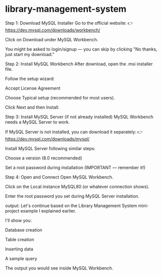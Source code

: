 # library-management-system
  Step 1: Download MySQL Installer
Go to the official website:
👉 https://dev.mysql.com/downloads/workbench/

Click on Download under MySQL Workbench.

You might be asked to login/signup — you can skip by clicking "No thanks, just start my download."

   Step 2: Install MySQL Workbench
After download, open the .msi installer file.

Follow the setup wizard:

Accept License Agreement

Choose Typical setup (recommended for most users).

Click Next and then Install.

Step 3: Install MySQL Server (if not already installed)
MySQL Workbench needs a MySQL Server to work.

If MySQL Server is not installed, you can download it separately: 👉 https://dev.mysql.com/downloads/mysql/

Install MySQL Server following similar steps:

Choose a version (8.0 recommended)

Set a root password during installation (IMPORTANT — remember it!)

Step 4: Open and Connect
Open MySQL Workbench.

Click on the Local instance MySQL80 (or whatever connection shows).

Enter the root password you set during MySQL Server installation.
    
output:
Let's continue based on the Library Management System mini-project example I explained earlier.

I'll show you:

Database creation

Table creation

Inserting data

A sample query

The output you would see inside MySQL Workbench.
